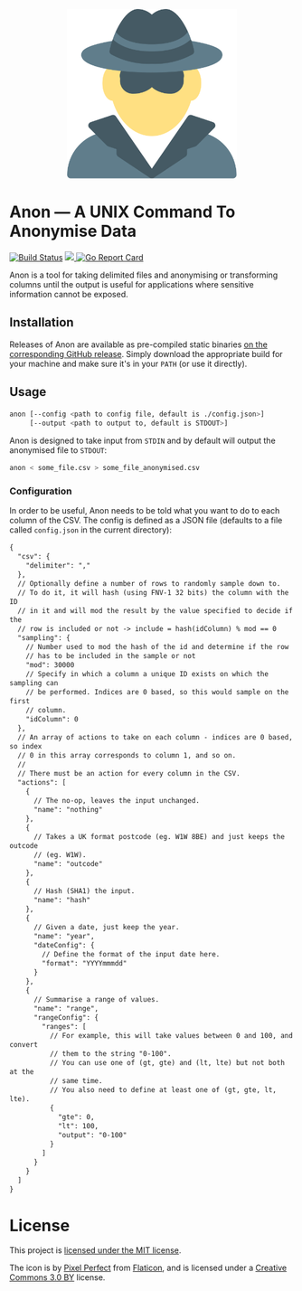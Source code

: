 <p align="center">
  <img src="icon.svg" width="300" />
</p>

# Anon — A UNIX Command To Anonymise Data
[![Build Status](https://travis-ci.org/intenthq/anon.svg?branch=master)](https://travis-ci.org/intenthq/anon) <a href="https://codecov.io/gh/intenthq/anon">
  <img src="https://codecov.io/gh/intenthq/anon/branch/master/graph/badge.svg" />
</a> [![Go Report Card](https://goreportcard.com/badge/github.com/intenthq/anon)](https://goreportcard.com/report/github.com/intenthq/anon)

Anon is a tool for taking delimited files and anonymising or transforming columns until the output is useful for applications where sensitive information cannot be exposed.

## Installation

Releases of Anon are available as pre-compiled static binaries [on the corresponding GitHub release](https://github.com/intenthq/anon/releases). Simply download the appropriate build for your machine and make sure it's in your `PATH` (or use it directly).

## Usage

```sh
anon [--config <path to config file, default is ./config.json>]
     [--output <path to output to, default is STDOUT>]
```

Anon is designed to take input from `STDIN` and by default will output the anonymised file to `STDOUT`:

```sh
anon < some_file.csv > some_file_anonymised.csv
```

### Configuration

In order to be useful, Anon needs to be told what you want to do to each column of the CSV. The config is defined as a JSON file (defaults to a file called `config.json` in the current directory):

```json5
{
  "csv": {
    "delimiter": ","
  },
  // Optionally define a number of rows to randomly sample down to.
  // To do it, it will hash (using FNV-1 32 bits) the column with the ID
  // in it and will mod the result by the value specified to decide if the
  // row is included or not -> include = hash(idColumn) % mod == 0
  "sampling": {
    // Number used to mod the hash of the id and determine if the row
    // has to be included in the sample or not
    "mod": 30000
    // Specify in which a column a unique ID exists on which the sampling can
    // be performed. Indices are 0 based, so this would sample on the first
    // column.
    "idColumn": 0
  },
  // An array of actions to take on each column - indices are 0 based, so index
  // 0 in this array corresponds to column 1, and so on.
  //
  // There must be an action for every column in the CSV.
  "actions": [
    {
      // The no-op, leaves the input unchanged.
      "name": "nothing"
    },
    {
      // Takes a UK format postcode (eg. W1W 8BE) and just keeps the outcode
      // (eg. W1W).
      "name": "outcode"
    },
    {
      // Hash (SHA1) the input.
      "name": "hash"
    },
    {
      // Given a date, just keep the year.
      "name": "year",
      "dateConfig": {
        // Define the format of the input date here.
        "format": "YYYYmmmdd"
      }
    },
    {
      // Summarise a range of values.
      "name": "range",
      "rangeConfig": {
        "ranges": [
          // For example, this will take values between 0 and 100, and convert
          // them to the string "0-100".
          // You can use one of (gt, gte) and (lt, lte) but not both at the
          // same time.
          // You also need to define at least one of (gt, gte, lt, lte).
          {
            "gte": 0,
            "lt": 100,
            "output": "0-100"
          }
        ]
      }
    }
  ]
}
```

# License

This project is [licensed under the MIT license](LICENSE).

The icon is by [Pixel Perfect](https://www.flaticon.com/authors/pixel-perfect) from [Flaticon](https://www.flaticon.com/), and is licensed under a [Creative Commons 3.0 BY](http://creativecommons.org/licenses/by/3.0/) license.

